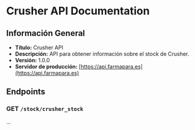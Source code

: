 # Crusher API Documentation

## Información General
- **Título:** Crusher API
- **Descripción:** API para obtener información sobre el stock de Crusher.
- **Versión:** 1.0.0
- **Servidor de producción:** [https://api.farmapara.es](https://api.farmapara.es)

## Endpoints

### GET `/stock/crusher_stock`

...
